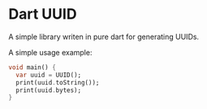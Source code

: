 # Dart UUID

A simple library writen in pure dart for generating UUIDs.

A simple usage example:

```dart
void main() {
  var uuid = UUID();
  print(uuid.toString());
  print(uuid.bytes);
}
```
